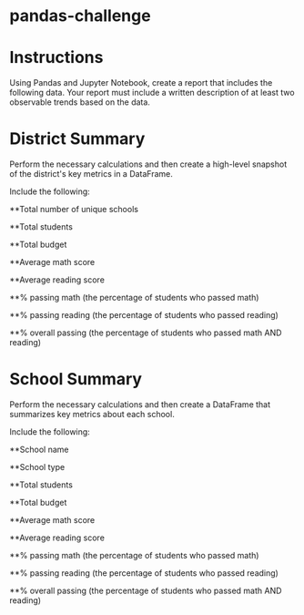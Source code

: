 # pandas-challenge
# Instructions
Using Pandas and Jupyter Notebook, create a report that includes the following data. Your report must include a written description of at least two observable trends based on the data.

# District Summary
Perform the necessary calculations and then create a high-level snapshot of the district's key metrics in a DataFrame.

Include the following:

**Total number of unique schools

**Total students

**Total budget

**Average math score

**Average reading score

**% passing math (the percentage of students who passed math)

**% passing reading (the percentage of students who passed reading)

**% overall passing (the percentage of students who passed math AND reading)

# School Summary
Perform the necessary calculations and then create a DataFrame that summarizes key metrics about each school.

Include the following:

**School name

**School type

**Total students

**Total budget

**Average math score

**Average reading score

**% passing math (the percentage of students who passed math)

**% passing reading (the percentage of students who passed reading)

**% overall passing (the percentage of students who passed math AND reading)
